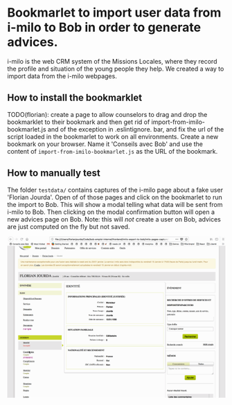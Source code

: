 # Bookmarlet to import user data from i-milo to Bob in order to generate advices.

i-milo is the web CRM system of the Missions Locales, where they record the profile and situation
of the young people they help. We created a way to import data from the i-milo webpages.

## How to install the bookmarklet
TODO(florian): create a page to allow counselors to drag and drop the bookmarklet to their bookmark
and then get rid of import-from-imilo-bookmarlet.js and of the exception in .eslintignore.
bar, and fix the url of the script loaded in the bookmarlet to work on all environments.
Create a new bookmark on your browser. Name it 'Conseils avec Bob' and use the content of
`import-from-imilo-bookmarlet.js` as the URL of the bookmark.

## How to manually test
The folder `testdata/` contains captures of the i-milo page about a fake user
'Florian Jourda'. Open of of those pages and click on the bookmarlet to run the import to Bob.
This will show a modal telling what data will be sent from i-milo to Bob. Then clicking on the
modal confirmation button will open a new advices page on Bob. Note: this will *not* create a user
on Bob, advices are just computed on the fly but not saved.

![Demo of i-milo import](import-from-imilo.gif)
